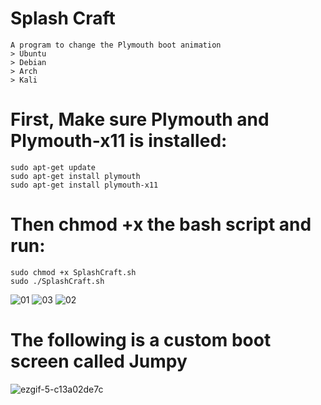 # Splash Craft
```
A program to change the Plymouth boot animation
> Ubuntu
> Debian
> Arch
> Kali
```
# First, Make sure Plymouth and Plymouth-x11 is installed:
```
sudo apt-get update
sudo apt-get install plymouth
sudo apt-get install plymouth-x11
```
# Then chmod +x the bash script and run:
```
sudo chmod +x SplashCraft.sh
sudo ./SplashCraft.sh
```

![01](https://github.com/user-attachments/assets/d4b2a7f8-774c-4f48-b7e9-daca40003a14)
![03](https://github.com/user-attachments/assets/b0efd487-dab9-40e9-9985-ecf5f01be4ba)
![02](https://github.com/user-attachments/assets/2e374ccd-82c7-449a-9c8a-49e41f56dee4)

# The following is a custom boot screen called Jumpy
![ezgif-5-c13a02de7c](https://github.com/user-attachments/assets/6a849969-3dd7-4d62-b8ca-0bd92c341ac1)
